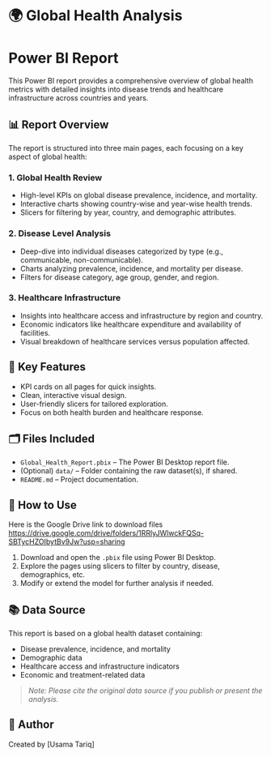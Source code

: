 # 🌍 Global Health Analysis
# Power BI Report

This Power BI report provides a comprehensive overview of global health metrics with detailed insights into disease trends and healthcare infrastructure across countries and years.

## 📊 Report Overview

The report is structured into three main pages, each focusing on a key aspect of global health:

### 1. **Global Health Review**
- High-level KPIs on global disease prevalence, incidence, and mortality.
- Interactive charts showing country-wise and year-wise health trends.
- Slicers for filtering by year, country, and demographic attributes.

### 2. **Disease Level Analysis**
- Deep-dive into individual diseases categorized by type (e.g., communicable, non-communicable).
- Charts analyzing prevalence, incidence, and mortality per disease.
- Filters for disease category, age group, gender, and region.

### 3. **Healthcare Infrastructure**
- Insights into healthcare access and infrastructure by region and country.
- Economic indicators like healthcare expenditure and availability of facilities.
- Visual breakdown of healthcare services versus population affected.

## 📌 Key Features
- KPI cards on all pages for quick insights.
- Clean, interactive visual design.
- User-friendly slicers for tailored exploration.
- Focus on both health burden and healthcare response.


## 🗂️ Files Included
- `Global_Health_Report.pbix` – The Power BI Desktop report file.
- (Optional) `data/` – Folder containing the raw dataset(s), if shared.
- `README.md` – Project documentation.

## 🚀 How to Use
Here is the Google Drive link to download files 
https://drive.google.com/drive/folders/1RRlyJWlwckFQSq-SBTycHZOIbytBv9Jw?usp=sharing
1. Download and open the `.pbix` file using Power BI Desktop.
2. Explore the pages using slicers to filter by country, disease, demographics, etc.
3. Modify or extend the model for further analysis if needed.

## 📚 Data Source
This report is based on a global health dataset containing:
- Disease prevalence, incidence, and mortality
- Demographic data
- Healthcare access and infrastructure indicators
- Economic and treatment-related data

> *Note: Please cite the original data source if you publish or present the analysis.*

## 📌 Author
Created by [Usama Tariq]


